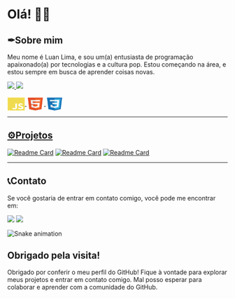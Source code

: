 # Olá! 🖖🏻

## ✒Sobre mim

Meu nome é Luan Lima, e sou um(a) entusiasta de programação apaixonado(a) por tecnologias e a cultura pop. Estou começando na área, e estou sempre em busca de aprender coisas novas.

 <div>
   <a href="https://github.com/lluanlima">
   <img height="180em" src="https://github-readme-stats.vercel.app/api?username=lluanlima&show_icons=true&theme=codeSTACKr&include_all_commits=true&count_private=true"/>
   <img height="180em" src="https://github-readme-stats.vercel.app/api/top-langs/?username=lluanlima&layout=compact&langs_count=6&theme=codeSTACKr"/>
</div>

<div style="display: inline_block"><br>
  <img align="center" alt="Js" height="30" width="40" src="https://raw.githubusercontent.com/devicons/devicon/master/icons/javascript/javascript-plain.svg">
  <img align="center" alt="HTML" height="30" width="40" src="https://raw.githubusercontent.com/devicons/devicon/master/icons/html5/html5-original.svg">
  <img align="center" alt="CSS" height="30" width="40" src="https://raw.githubusercontent.com/devicons/devicon/master/icons/css3/css3-original.svg">
</div>

---------------------------

## ⚙Projetos


[![Readme Card](https://github-readme-stats.vercel.app/api/pin/?username=lluanlima&repo=clone_tiktok&theme=dark)](https://github.com/lluanlima/clone_tiktok)
[![Readme Card](https://github-readme-stats.vercel.app/api/pin/?username=lluanlima&repo=bitbugado-criticas&theme=dark)](https://github.com/lluanlima/bitbugado-criticas)
[![Readme Card](https://github-readme-stats.vercel.app/api/pin/?username=lluanlima&repo=projeto-portifolio&theme=dark)](https://github.com/lluanlima/projeto-portifolio)

---------------------------

## 📞Contato


Se você gostaria de entrar em contato comigo, você pode me encontrar em:

<div> 
   <a href = "luandelima1@gmail.com"><img src="https://img.shields.io/badge/-Gmail-%23333?style=for-the-badge&logo=gmail&logoColor=white" target="_blank"></a>
   <a href="https://www.linkedin.com/in/luan-lima-1a46958b/" target="_blank">
  <img src="https://img.shields.io/badge/-LinkedIn-%230077B5?style=for-the-badge&logo=linkedin&logoColor=white" target="_blank">
</a>
 
   ![Snake animation](https://github.com/chaltech/chaltech/blob/output/github-contribution-grid-snake.svg)
</div>

## Obrigado pela visita!

Obrigado por conferir o meu perfil do GitHub! Fique à vontade para explorar meus projetos e entrar em contato comigo. Mal posso esperar para colaborar e aprender com a comunidade do GitHub.

